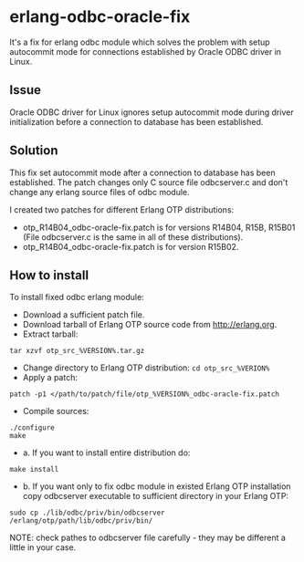 erlang-odbc-oracle-fix
======================

It's a fix for erlang odbc module which solves the problem with setup autocommit mode for connections established by Oracle ODBC driver in Linux.

Issue
-----

Oracle ODBC driver for Linux ignores setup autocommit mode during driver initialization before a connection to database has been established.

Solution
--------

This fix set autocommit mode after a connection to database has been established. The patch changes only C source file odbcserver.c and don't change any erlang source files of odbc module.

I created two patches for different Erlang OTP distributions:
* otp_R14B04_odbc-oracle-fix.patch is for versions R14B04, R15B, R15B01 (File odbcserver.c is the same in all of these distributions).
* otp_R14B04_odbc-oracle-fix.patch is for version R15B02.

How to install
--------------

To install fixed odbc erlang module:
* Download a sufficient patch file.
* Download tarball of Erlang OTP source code from http://erlang.org.
* Extract tarball:
```
tar xzvf otp_src_%VERSION%.tar.gz
```
* Change directory to Erlang OTP distribution:
`cd otp_src_%VERION%`
* Apply a patch:
```
patch -p1 </path/to/patch/file/otp_%VERSION%_odbc-oracle-fix.patch
```
* Compile sources:
```
./configure
make
```
* a. If you want to install entire distribution do:
```
make install
```
* b. If you want only to fix odbc module in existed Erlang OTP installation copy odbcserver executable to sufficient directory in your Erlang OTP:
```
sudo cp ./lib/odbc/priv/bin/odbcserver /erlang/otp/path/lib/odbc/priv/bin/
```
NOTE: check pathes to odbcserver file carefully - they may be different a little in your case.











